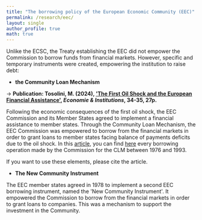 ```yaml
---
title: "The borrowing policy of the European Economic Community (EEC)"
permalink: /research/eec/
layout: single
author_profile: true
math: true
---
```

Unlike the ECSC, the Treaty establishing the EEC did not empower the Commission to borrow funds from financial markets. However, specific and temporary instruments were created, empowering the institution to raise debt:

- **the Community Loan Mechanism**


→ **Publication: Tosolini, M. (2024), ['The First Oil Shock and the European Financial Assistance'](https://journals.openedition.org/ei/8044), _Economie & Institutions_, 34-35, 27p.**

Following the economic consequences of the first oil shock, the EEC Commission and its Member States agreed to implement a financial assistance to member states. Through the Community Loan Mechanism, the EEC Commission was empowered to borrow from the financial markets in order to grant loans to member states facing balance of payments deficits due to the oil shock. In this [article](https://journals.openedition.org/ei/8044), you can find [here](https://journals.openedition.org/ei/docannexe/image/8044/img-2.png) every borrowing operation made by the Commission for the CLM between 1976 and 1993.


If you want to use these elements, please cite the article.


- **The New Community Instrument**

The EEC member states agreed in 1978 to implement a second EEC borrowing instrument, named the 'New Community Instrument'. It empowered the Commission to borrow from the financial markets in order to grant loans to companies. This was a mechanism to support the investment in the Community.
